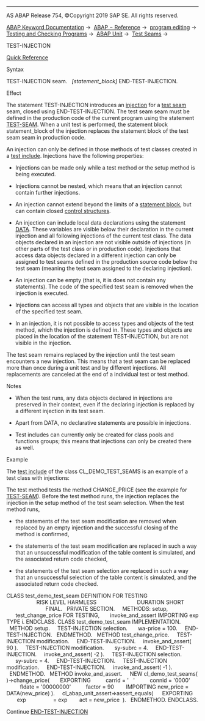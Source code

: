   

* * *

AS ABAP Release 754, ©Copyright 2019 SAP SE. All rights reserved.

[ABAP Keyword Documentation](javascript:call_link\('abenabap.htm'\)) →  [ABAP − Reference](javascript:call_link\('abenabap_reference.htm'\)) →  [program editing](javascript:call_link\('abenprogram_editing.htm'\)) →  [Testing and Checking Programs](javascript:call_link\('abenabap_tests.htm'\)) →  [ABAP Unit](javascript:call_link\('abenabap_unit.htm'\)) →  [Test Seams](javascript:call_link\('abentest_seams.htm'\)) → 

TEST-INJECTION

[Quick Reference](javascript:call_link\('abaptest-injection_shortref.htm'\))

Syntax

TEST-INJECTION seam.
  *\[*statement\_block*\]*
END-TEST-INJECTION.

Effect

The statement TEST-INJECTION introduces an [injection](javascript:call_link\('abeninjection_glosry.htm'\) "Glossary Entry") for a [test seam](javascript:call_link\('abentest_seam_glosry.htm'\) "Glossary Entry") seam, closed using END-TEST-INJECTION. The test seam seam must be defined in the production code of the current program using the statement [TEST-SEAM](javascript:call_link\('abaptest-seam.htm'\)). When a unit test is performed, the statement block statement\_block of the injection replaces the statement block of the test seam seam in production code.

An injection can only be defined in those methods of test classes created in a [test include](javascript:call_link\('abentest_include_glosry.htm'\) "Glossary Entry"). Injections have the following properties:

-   Injections can be made only while a test method or the setup method is being executed.
    
-   Injections cannot be nested, which means that an injection cannot contain further injections.
    
-   An injection cannot extend beyond the limits of a [statement block](javascript:call_link\('abenstatement_block_glosry.htm'\) "Glossary Entry"), but can contain closed [control structures](javascript:call_link\('abencontrol_structure_glosry.htm'\) "Glossary Entry").
    
-   An injection can include local data declarations using the statement [DATA](javascript:call_link\('abapdata.htm'\)). These variables are visible below their declaration in the current injection and all following injections of the current test class. The data objects declared in an injection are not visible outside of injections (in other parts of the test class or in production code). Injections that access data objects declared in a different injection can only be assigned to test seams defined in the production source code below the test seam (meaning the test seam assigned to the declaring injection).
    
-   An injection can be empty (that is, it is does not contain any statements). The code of the specified test seam is removed when the injection is executed.
    
-   Injections can access all types and objects that are visible in the location of the specified test seam.
    
-   In an injection, it is not possible to access types and objects of the test method, which the injection is defined in. These types and objects are placed in the location of the statement TEST-INJECTION, but are not visible in the injection.
    

The test seam remains replaced by the injection until the test seam encounters a new injection. This means that a test seam can be replaced more than once during a unit test and by different injections. All replacements are canceled at the end of a individual test or test method.

Notes

-   When the test runs, any data objects declared in injections are preserved in their context, even if the declaring injection is replaced by a different injection in its test seam.
    
-   Apart from DATA, no declarative statements are possible in injections.
    
-   Test includes can currently only be created for class pools and functions groups; this means that injections can only be created there as well.
    

Example

The [test include](javascript:call_link\('abentest_include_glosry.htm'\) "Glossary Entry") of the class CL\_DEMO\_TEST\_SEAMS is an example of a test class with injections:

The test method tests the method CHANGE\_PRICE (see the example for [TEST-SEAM](javascript:call_link\('abaptest-seam.htm'\))). Before the test method runs, the injection replaces the injection in the setup method of the test seam selection. When the test method runs,

-   the statements of the test seam modification are removed when replaced by an empty injection and the successful closing of the method is confirmed,

-   the statements of the test seam modification are replaced in such a way that an unsuccessful modification of the table content is simulated, and the associated return code checked,

-   the statements of the test seam selection are replaced in such a way that an unsuccessful selection of the table content is simulated, and the associated return code checked.

CLASS test\_demo\_test\_seam DEFINITION FOR TESTING
                          RISK LEVEL HARMLESS
                          DURATION SHORT
                          FINAL.
  PRIVATE SECTION.
    METHODS: setup,
      test\_change\_price FOR TESTING,
      invoke\_and\_assert IMPORTING exp TYPE i.
ENDCLASS.
CLASS test\_demo\_test\_seam IMPLEMENTATION.
  METHOD setup.
    TEST-INJECTION selection.
      wa-price = 100.
    END-TEST-INJECTION.
  ENDMETHOD.
  METHOD test\_change\_price.
    TEST-INJECTION modification.
    END-TEST-INJECTION.
    invoke\_and\_assert( 90 ).
    TEST-INJECTION modification.
      sy-subrc = 4.
    END-TEST-INJECTION.
    invoke\_and\_assert( -2 ).
    TEST-INJECTION selection.
      sy-subrc = 4.
    END-TEST-INJECTION.
    TEST-INJECTION modification.
    END-TEST-INJECTION.
    invoke\_and\_assert( -1 ).
  ENDMETHOD.
  METHOD invoke\_and\_assert.
    NEW cl\_demo\_test\_seams( )->change\_price(
      EXPORTING
         carrid = '   '
         connid = '0000'
         fldate = '00000000'
         factor = 90
       IMPORTING new\_price = DATA(new\_price) ).
    cl\_abap\_unit\_assert=>assert\_equals(
     EXPORTING
       exp                  = exp
       act = new\_price  ).
  ENDMETHOD.
ENDCLASS.

Continue
[END-TEST-INJECTION](javascript:call_link\('abapend-test-injection.htm'\))